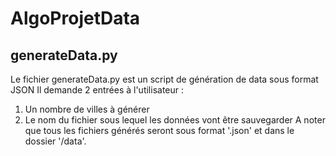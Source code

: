 # AlgoProjetData

## generateData.py

Le fichier generateData.py est un script de génération de data sous format JSON
Il demande 2 entrées à l'utilisateur :

1.  Un nombre de villes à générer
2.  Le nom du fichier sous lequel les données vont être sauvegarder
    A noter que tous les fichiers générés seront sous format '.json' et dans le dossier '/data'.
